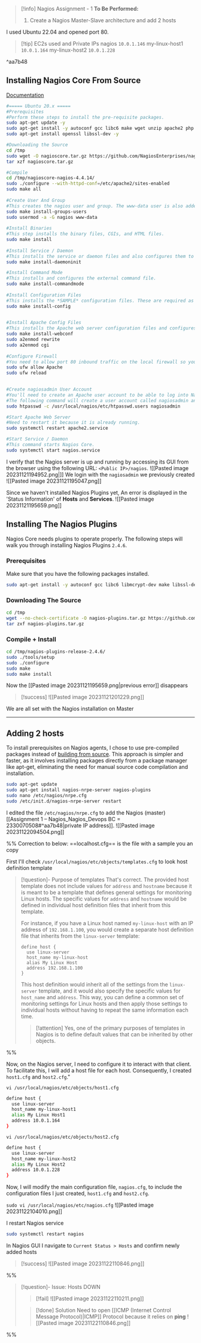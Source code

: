 > [!info] Nagios Assignment - 1
> **To Be Performed:** 
> 1. Create a Nagios Master-Slave architecture and add 2 hosts

I used Ubuntu 22.04 and opened port 80.
> [!tip] EC2s used and Private IPs
> nagios `10.0.1.146`
> my-linux-host1 `10.0.1.164`
> my-linux-host2 `10.0.1.228`
> 

^aa7b48


## Installing Nagios Core From Source
[Documentation](https://support.nagios.com/kb/article.php?id=96#Ubuntu)

```bash
#===== Ubuntu 20.x =====
#Prerequisites
#Perform these steps to install the pre-requisite packages.
sudo apt-get update -y
sudo apt-get install -y autoconf gcc libc6 make wget unzip apache2 php libapache2-mod-php7.4 libgd-dev
sudo apt-get install openssl libssl-dev -y

#Downloading the Source
cd /tmp
sudo wget -O nagioscore.tar.gz https://github.com/NagiosEnterprises/nagioscore/archive/nagios-4.4.14.tar.gz
tar xzf nagioscore.tar.gz

#Compile
cd /tmp/nagioscore-nagios-4.4.14/
sudo ./configure --with-httpd-conf=/etc/apache2/sites-enabled
sudo make all
 
#Create User And Group
#This creates the nagios user and group. The www-data user is also added to the nagios group.
sudo make install-groups-users
sudo usermod -a -G nagios www-data
 
#Install Binaries
#This step installs the binary files, CGIs, and HTML files.
sudo make install
 
#Install Service / Daemon
#This installs the service or daemon files and also configures them to start on boot.
sudo make install-daemoninit

#Install Command Mode
#This installs and configures the external command file.
sudo make install-commandmode
 
#Install Configuration Files
#This installs the *SAMPLE* configuration files. These are required as Nagios needs some configuration files to allow it to start.
sudo make install-config
 

#Install Apache Config Files
#This installs the Apache web server configuration files and configures Apache settings.
sudo make install-webconf
sudo a2enmod rewrite
sudo a2enmod cgi
 
#Configure Firewall
#You need to allow port 80 inbound traffic on the local firewall so you can reach the Nagios Core web interface.
sudo ufw allow Apache
sudo ufw reload
 

#Create nagiosadmin User Account
#You'll need to create an Apache user account to be able to log into Nagios.
#The following command will create a user account called nagiosadmin and you will be prompted to provide a password for the account.
sudo htpasswd -c /usr/local/nagios/etc/htpasswd.users nagiosadmin

#Start Apache Web Server
#Need to restart it because it is already running.
sudo systemctl restart apache2.service

#Start Service / Daemon
#This command starts Nagios Core.
sudo systemctl start nagios.service
```



I verify that the Nagios server is up and running by accessing its GUI from the browser using the following URL: `<Public IP>/nagios`.
![[Pasted image 20231121194952.png|]]
We login with the `nagiosadmin` we previously created
![[Pasted image 20231121195047.png]]

Since we haven't installed Nagios Plugins yet, An error is displayed in the 'Status Information' of **Hosts** and **Services**.
![[Pasted image 20231121195659.png]]


## Installing The Nagios Plugins

Nagios Core needs plugins to operate properly. The following steps will walk you through installing Nagios Plugins `2.4.6`.

### Prerequisites
Make sure that you have the following packages installed.
```bash
sudo apt-get install -y autoconf gcc libc6 libmcrypt-dev make libssl-dev wget bc gawk dc build-essential snmp libnet-snmp-perl gettext
```

### Downloading The Source
```bash
cd /tmp  
wget --no-check-certificate -O nagios-plugins.tar.gz https://github.com/nagios-plugins/nagios-plugins/archive/release-2.4.6.tar.gz  
tar zxf nagios-plugins.tar.gz
```

### Compile + Install
```bash
cd /tmp/nagios-plugins-release-2.4.6/  
sudo ./tools/setup  
sudo ./configure  
sudo make  
sudo make install
```

Now the [[Pasted image 20231121195659.png|previous error]] disappears

> [!success]
> ![[Pasted image 20231121201229.png]]

We are all set with the Nagios installation on Master


---
## Adding 2 hosts

To install prerequisites on Nagios agents, I chose to use pre-compiled packages instead of [building from source](https://support.nagios.com/kb/article/nrpe-how-to-install-nrpe-v4-from-source-515.html#Ubuntu). This approach is simpler and faster, as it involves installing packages directly from a package manager like apt-get, eliminating the need for manual source code compilation and installation.

```bash
sudo apt-get update
sudo apt-get install nagios-nrpe-server nagios-plugins
sudo nano /etc/nagios/nrpe.cfg
sudo /etc/init.d/nagios-nrpe-server restart
```

I edited the file `/etc/nagios/nrpe.cfg` to add the Nagios (master) [[Assignment 1 – Nagios_Nagios_Devops BC = 2330070508#^aa7b48|private IP address]].
![[Pasted image 20231122094504.png]]

%%
Correction to below: ==localhost.cfg== is the file with a sample you an copy

First I'll check `/usr/local/nagios/etc/objects/templates.cfg` to look host definition template

> [!question]- Purpose of  templates
> That's correct. The provided host template does not include values for `address` and `hostname` because it is meant to be a template that defines general settings for monitoring Linux hosts. The specific values for `address` and `hostname` would be defined in individual host definition files that inherit from this template.
> 
> For instance, if you have a Linux host named `my-linux-host` with an IP address of `192.168.1.100`, you would create a separate host definition file that inherits from the `linux-server` template:
> 
> ```
> define host {
>   use linux-server
>   host_name my-linux-host
>   alias My Linux Host
>   address 192.168.1.100
> }
> ```
> 
> This host definition would inherit all of the settings from the `linux-server` template, and it would also specify the specific values for `host_name` and `address`. This way, you can define a common set of monitoring settings for Linux hosts and then apply those settings to individual hosts without having to repeat the same information each time.
> 
> > [!attention]
> > Yes, one of the primary purposes of templates in Nagios is to define default values that can be inherited by other objects.
> 

%%

Now, on the Nagios server, I need to configure it to interact with that client. To facilitate this, I will add a host file for each host. Consequently, I created `host1.cfg` and `host2.cfg`."

`vi /usr/local/nagios/etc/objects/host1.cfg`
```bash
define host {
  use linux-server
  host_name my-linux-host1
  alias My Linux Host1
  address 10.0.1.164
}
```

`vi /usr/local/nagios/etc/objects/host2.cfg`
```bash
define host {
  use linux-server
  host_name my-linux-host2
  alias My Linux Host2
  address 10.0.1.228
}
```


Now, I will modify the main configuration file, `nagios.cfg`, to include the configuration files I just created, `host1.cfg` and `host2.cfg`.

`sudo vi /usr/local/nagios/etc/nagios.cfg`
![[Pasted image 20231122104010.png]]

I restart Nagios service
```bash
sudo systemctl restart nagios
```

In Nagios GUI I navigate to `Current Status > Hosts` and confirm newly added hosts

> [!success]
> ![[Pasted image 20231122110846.png]]


%%
> [!question]- Issue: Hosts DOWN
> 
> > [!fail]
> > ![[Pasted image 20231122110211.png]]
> 
> > [!done] Solution
> > Need to open [[ICMP (Internet Control Message Protocol)|ICMP]] Protocol because it relies on **ping**
> > ![[Pasted image 20231122110846.png]]

%%